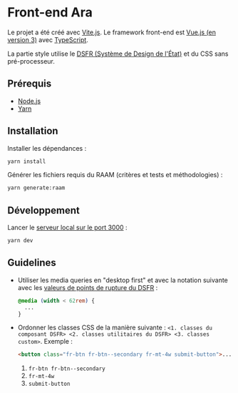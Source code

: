 # Front-end Ara

Le projet a été créé avec [Vite.js](https://vitejs.dev/). Le framework front-end est [Vue.js (en version 3)](https://vuejs.org/) avec [TypeScript](https://www.typescriptlang.org/).

La partie style utilise le [DSFR (Système de Design de l'État)](https://www.systeme-de-design.gouv.fr/) et du CSS sans pré-processeur.

## Prérequis

- [Node.js](https://nodejs.org)
- [Yarn](https://yarnpkg.com)

## Installation

Installer les dépendances :

```sh
yarn install
```

Générer les fichiers requis du RAAM (critères et tests et méthodologies) :

```sh
yarn generate:raam
```

## Développement

Lancer le [serveur local sur le port 3000](http://localhost:3000) :

```sh
yarn dev
```

## Guidelines

- Utiliser les media queries en "desktop first" et avec la notation suivante avec les [valeurs de points de rupture du DSFR](https://www.systeme-de-design.gouv.fr/elements-d-interface/fondamentaux-techniques/grille-et-points-de-rupture) :
  ```css
  @media (width < 62rem) {
    ...
  }
  ```
- Ordonner les classes CSS de la manière suivante : `<1. classes du composant DSFR> <2. classes utilitaires du DSFR> <3. classes custom>`. Exemple :
  ```html
  <button class="fr-btn fr-btn--secondary fr-mt-4w submit-button">...</button>
  ```
  1. `fr-btn fr-btn--secondary`
  2. `fr-mt-4w`
  3. `submit-button`
